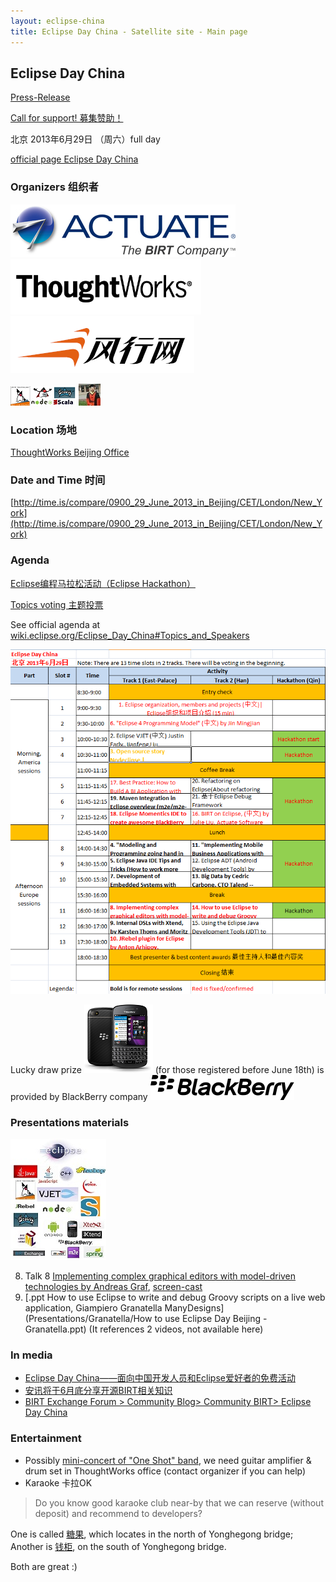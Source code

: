 ```yaml
---
layout: eclipse-china
title: Eclipse Day China - Satellite site - Main page
---
```


## Eclipse Day China

[Press-Release](press-release)	

[Call for support! 募集赞助！](call-for-support)

<p>北京 2013年6月29日 （周六）full day </p>
<p><a href="http://wiki.eclipse.org/Eclipse_Day_China">official page Eclipse Day China</a></p>

### Organizers 组织者

![Actuate_logo_SM.jpg](../Pictures/Actuate_logo_SM.jpg)  ![TW-lg-small.png](../Pictures/TW-lg-small.png)  ![Funshion-logo-294.PNG](../Pictures/Funshion-logo-294.PNG)

![JVM-and-Node-2-micro.png](../Pictures/JVM-and-Node-2-micro.png)  ![Jin-logo-micro.jpg](../Pictures/Jin-logo-micro.jpg)

### Location 场地

[ThoughtWorks Beijing Office](/Day/Location/ThoughtWorksOffice)

### Date and Time 时间

[http://time.is/compare/0900_29_June_2013_in_Beijing/CET/London/New_York](http://time.is/compare/0900_29_June_2013_in_Beijing/CET/London/New_York)

### Agenda

<p><a href="hackathon/hackathon_beijing_2013.html">Eclipse编程马拉松活动（Eclipse Hackathon）</a></p>

[Topics voting 主题投票](topics-voting)

See official agenda at [wiki.eclipse.org/Eclipse_Day_China#Topics_and_Speakers](http://wiki.eclipse.org/Eclipse_Day_China#Topics_and_Speakers)

![Agenda-02.PNG](Agenda-02.PNG)

Lucky draw prize ![Blackberry_Q10_Black-small.png](../Pictures/Blackberry_Q10_Black-small.png) (for those registered before June 18th)
is provided by BlackBerry company ![Blackberry_Logo_230px.svg.png](../Pictures/Blackberry_Logo_230px.svg.png)

### Presentations materials

![Languages-and-technologies-under-eclipse-5-tiny.jpg](../Pictures/Languages-and-technologies-under-eclipse-5-tiny.jpg)

8) Talk 8 [Implementing complex graphical editors with model-driven technologies by Andreas Graf](Presentations/Andreas_Graf/Eclipse_DemoCamp_Beijing_2013.pdf),
 [screen-cast](Presentations/Andreas_Graf/GeneratedEditor.mp4)
14) [.ppt How to use Eclipse to write and debug Groovy scripts on a live web application, Giampiero Granatella
 ManyDesigns](Presentations/Granatella/How to use Eclipse Day Beijing - Granatella.ppt) (It references 2 videos, not available here)

### In media

- [Eclipse Day China——面向中国开发人员和Eclipse爱好者的免费活动](http://user.qzone.qq.com/1521656858/blog/1370401338)	
- [安讯将于6月底分享开源BIRT相关知识](http://www.jifang360.com/news/2013617/n409649290.html)
- [BIRT Exchange Forum > Community Blog> Community BIRT> Eclipse Day China](http://www.birt-exchange.org/org/forum/index.php/blog/6/entry-492-eclipse-day-china/)

### Entertainment

- Possibly [mini-concert of "One Shot" band](https://www.dropbox.com/s/ysm39hi7b8k6af8/blue-suede-shoes-small.mov),
 we need guitar amplifier & drum set in ThoughtWorks office (contact organizer if you can help) 
- Karaoke 卡拉OK
> Do you know good karaoke club near-by that we can reserve (without deposit) and recommend to developers?

One is called [糖果](http://www.dianping.com/shop/513037), which locates in the north of Yonghegong bridge; 
Another is [钱柜](http://www.dianping.com/shop/2047324), on the south of Yonghegong bridge.

Both are great :)
